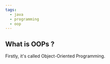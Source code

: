 ```yaml
---
tags:
  - java
  - programming
  - oop
---
```

## What is OOPs ?

Firstly, it's called Object-Oriented Programming.

